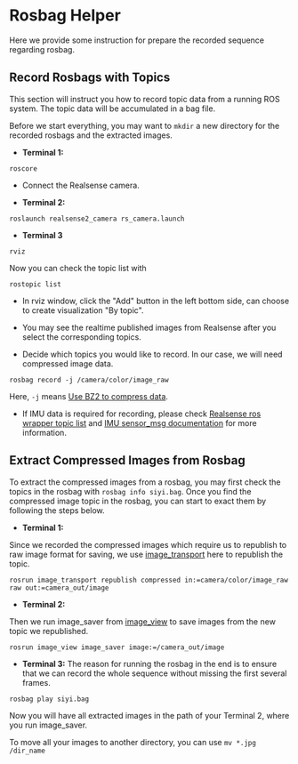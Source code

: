 # Rosbag Helper

Here we provide some instruction for prepare the recorded sequence regarding rosbag. 

## Record Rosbags with Topics

This section will instruct you how to record topic data from a running ROS system. The topic data will be accumulated in a bag file.

Before we start everything, you may want to ```mkdir``` a new directory for the recorded rosbags and the extracted images.

- **Terminal 1:**

```
roscore
```

- Connect the Realsense camera.

- **Terminal 2:**
```
roslaunch realsense2_camera rs_camera.launch
```
- **Terminal 3**

```
rviz
```

Now you can check the topic list with
```
rostopic list
```

- In rviz window, click the "Add" button in the left bottom side, can choose to create visualization "By topic".

- You may see the realtime published images from Realsense after you select the corresponding topics.


- Decide which topics you would like to record. In our case, we will need compressed image data.


```
rosbag record -j /camera/color/image_raw 
```
Here, ```-j``` means [Use BZ2 to compress data](http://wiki.ros.org/rosbag/Commandline#compress).

- If IMU data is required for recording, please check  [Realsense ros wrapper topic list](https://dev.intelrealsense.com/docs/ros-wrapper?_ga=2.29719225.767726254.1655926085-916268222.1652016004#section-published-topics) and [IMU sensor_msg documentation](http://docs.ros.org/en/lunar/api/sensor_msgs/html/msg/Imu.html) for more information.


## Extract Compressed Images from Rosbag

To extract the compressed images from a rosbag, you may first check the topics in the rosbag with ```rosbag info siyi.bag```. Once you find the compressed image topic in the rosbag, you can start to exact them by following the steps below.

- **Terminal 1:**

Since we recorded the compressed images which require us to republish to raw image format for saving, we use [image_transport](http://wiki.ros.org/image_transport) here to republish the topic.
```
rosrun image_transport republish compressed in:=camera/color/image_raw raw out:=camera_out/image
```

- **Terminal 2:**

Then we run image_saver from [image_view](http://wiki.ros.org/image_view) to save images from the new topic we republished.
```
rosrun image_view image_saver image:=/camera_out/image
```

- **Terminal 3:**
The reason for running the rosbag in the end is to ensure that we can record the whole sequence without missing the first several frames.
```
rosbag play siyi.bag
```

Now you will have all extracted images in the path of your Terminal 2, where you run image_saver.

To move all your images to another directory, you can use ```mv *.jpg /dir_name```

